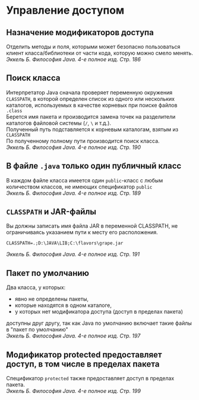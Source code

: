 # Управление доступом
## Назначение модификаторов доступа
Отделить методы и поля, которыми может безопасно пользоваться клиент класса/библиотеки от части кода, которую можно смело менять.
_Эккель Б. Философия Java. 4-е полное изд. Стр. 186_

## Поиск класса
Интерпретатор Java сначала проверяет переменную окружения `CLASSPATH`, в которой определен список из одного или нескольких каталогов, используемых в качестве корневых при поиске файлов `.class`<br/>
Берется имя пакета и производится замена точек на разделители каталогов файловой системы (`/`, `\` и т.д.).<br/>
Полученный путь подставляется к корневым каталогам, взятым из `CLASSPATH`<br/>
По полученному полному пути производится поиск класса.<br/>
_Эккель Б. Философия Java. 4-е полное изд. Стр. 190_

## В файле `.java` только один публичный класс
В каждом файле класса имеется один `public`-класс с любым количеством классов, не имеющих спецификатор `public`<br/>
_Эккель Б. Философия Java. 4-е полное изд. Стр. 189_

## `CLASSPATH` и JAR-файлы
Вы должны записать имя файла JAR в переменной CLASSPATH, не ограничиваясь указанием пути к месту его расположения.<br/>
```
CLASSPATH=.;D:\JAVA\LIB;C:\flavors\grape.jar
```
_Эккель Б. Философия Java. 4-е полное изд. Стр. 191_

## Пакет по умолчанию
Два класса, у которых:
* явно не определены пакеты,
* которые находятся в одном каталоге,
* у которых нет модификатора доступа (доступ в пределах пакета)

доступны друг другу, так как Java по умолчанию включает такие файлы в "пакет по умолчанию"<br/>
_Эккель Б. Философия Java. 4-е полное изд. Стр. 197_

## Модификатор protected предоставляет доступ, в том числе в пределах пакета
Спецификатор `protected` также предоставляет доступ в пределах пакета.<br/>
_Эккель Б. Философия Java. 4-е полное изд. Стр. 199_